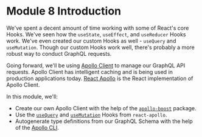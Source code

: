 # Module 8 Introduction

We've spent a decent amount of time working with some of React's core Hooks. We've seen how the `useState`, `useEffect`, and `useReducer` Hooks work. We've even created our custom Hooks as well - `useQuery` and `useMutation`. Though our custom Hooks work well, there's probably a more robust way to conduct GraphQL requests.

Going forward, we'll be using [Apollo Client](https://www.apollographql.com/docs/react/) to manage our GraphQL API requests. Apollo Client has intelligent caching and is being used in production applications today. [React Apollo](https://github.com/apollographql/react-apollo) is the React implementation of Apollo Client.

In this module, we'll:

- Create our own Apollo Client with the help of the [`apollo-boost`](https://github.com/apollographql/apollo-client/tree/master/packages/apollo-boost) package.
- Use the [`useQuery`](https://www.apollographql.com/docs/react/api/react-hooks/#usequery) and [`useMutation`](https://www.apollographql.com/docs/react/api/react-hooks/#usemutation) Hooks from `react-apollo`.
- Autogenerate type definitions from our GraphQL Schema with the help of the [Apollo CLI](https://github.com/apollographql/apollo-tooling#apollo-cli).
